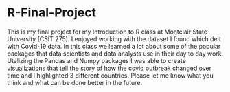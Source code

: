 # R-Final-Project
This is my final project for my Introduction to R class at Montclair State University (CSIT 275). I enjoyed working with the dataset I found which delt with Covid-19 data. In this class we learned a lot about some of the popular packages that data scientists and data analysts use in their day to day work. Utalizing the Pandas and Numpy packages I was able to create visualizations that tell the story of how the covid outbreak changed over time and I highlighted 3 different countries. Please let me know what you think and what can be done better in the future.
